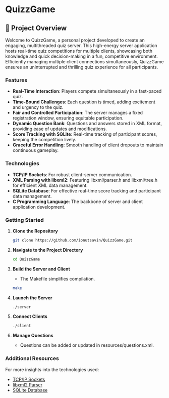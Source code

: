
# QuizzGame

## 🚀 Project Overview

Welcome to QuizzGame, a personal project developed to create an engaging, multithreaded quiz server. This high-energy server application hosts real-time quiz competitions for multiple clients, showcasing both knowledge and quick decision-making in a fun, competitive environment. Efficiently managing multiple client connections simultaneously, QuizzGame ensures an uninterrupted and thrilling quiz experience for all participants.

### Features

- **Real-Time Interaction**: Players compete simultaneously in a fast-paced quiz.
- **Time-Bound Challenges**: Each question is timed, adding excitement and urgency to the quiz.
- **Fair and Controlled Participation**: The server manages a fixed registration window, ensuring equitable participation.
- **Dynamic Question Bank**: Questions and answers stored in XML format, providing ease of updates and modifications.
- **Score Tracking with SQLite**: Real-time tracking of participant scores, keeping the competition lively.
- **Graceful Error Handling**: Smooth handling of client dropouts to maintain continuous gameplay.

### Technologies

- **TCP/IP Sockets**: For robust client-server communication.
- **XML Parsing with libxml2**: Featuring libxml/parser.h and libxml/tree.h for efficient XML data management.
- **SQLite Database**: For effective real-time score tracking and participant data management.
- **C Programming Language**: The backbone of server and client application development.

### Getting Started

1. **Clone the Repository**

   ```bash
   git clone https://github.com/ionutsavin/QuizzGame.git
   ```

2. **Navigate to the Project Directory**

   ```bash
   cd QuizzGame
   ```

3. **Build the Server and Client**

   - The Makefile simplifies compilation.

   ```bash
   make
   ```

4. **Launch the Server**

   ```bash
   ./server
   ```

5. **Connect Clients**

   ```bash
   ./client
   ```

6. **Manage Questions**

   - Questions can be added or updated in resources/questions.xml.

### Additional Resources

For more insights into the technologies used:

- [TCP/IP Sockets](https://en.wikipedia.org/wiki/Network_socket)
- [libxml2 Parser](http://xmlsoft.org/)
- [SQLite Database](https://www.sqlite.org/index.html)
